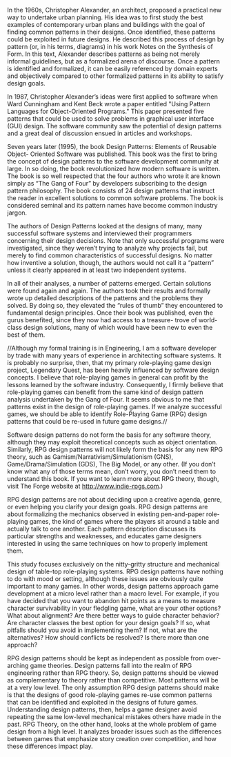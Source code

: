 In the 1960s, Christopher Alexander, an architect, proposed a practical new way to
undertake urban planning. His idea was to first study the best examples of
contemporary urban plans and buildings with the goal of finding common patterns in
their designs. Once identified, these patterns could be exploited in future designs. He
described this process of design by pattern (or, in his terms, diagrams) in his work
Notes on the Synthesis of Form. In this text, Alexander describes patterns as being not
merely informal guidelines, but as a formalized arena of discourse. Once a pattern is
identified and formalized, it can be easily referenced by domain experts and objectively
compared to other formalized patterns in its ability to satisfy design goals.

In 1987, Christopher Alexander’s ideas were first applied to software when Ward
Cunningham and Kent Beck wrote a paper entitled "Using Pattern Languages for
Object-Oriented Programs." This paper presented five patterns that could be used to
solve problems in graphical user interface (GUI) design. The software community saw
the potential of design patterns and a great deal of discussion ensued in articles and
workshops.

Seven years later (1995), the book Design Patterns: Elements of Reusable Object-
Oriented Software was published. This book was the first to bring the concept of design
patterns to the software development community at large. In so doing, the book
revolutionized how modern software is written. The book is so well respected that the
four authors who wrote it are known simply as “The Gang of Four” by developers
subscribing to the design pattern philosophy. The book consists of 24 design patterns
that instruct the reader in excellent solutions to common software problems. The book
is considered seminal and its pattern names have become common industry jargon.

The authors of Design Patterns looked at the designs of many, many successful software
systems and interviewed their programmers concerning their design decisions. Note
that only successful programs were investigated, since they weren’t trying to analyze
why projects fail, but merely to find common characteristics of successful designs. No
matter how inventive a solution, though, the authors would not call it a “pattern” unless
it clearly appeared in at least two independent systems.

In all of their analyses, a number of patterns emerged. Certain solutions were found
again and again. The authors took their results and formally wrote up detailed
descriptions of the patterns and the problems they solved. By doing so, they elevated
the “rules of thumb” they encountered to fundamental design principles. Once their
book was published, even the gurus benefited, since they now had access to a treasure-
trove of world-class design solutions, many of which would have been new to even the
best of them.

//Although my formal training is in Engineering, I am a software developer by trade with
many years of experience in architecting software systems. It is probably no surprise,
then, that my primary role-playing game design project, Legendary Quest, has been
heavily influenced by software design concepts. I believe that role-playing games in
general can profit by the lessons learned by the software industry. Consequently, I
firmly believe that role-playing games can benefit from the same kind of design pattern
analysis undertaken by the Gang of Four. It seems obvious to me that patterns exist in
the design of role-playing games. If we analyze successful games, we should be able to
identify Role-Playing Game (RPG) design patterns that could be re-used in future game
designs.//

Software design patterns do not form the basis for any software theory, although they
may exploit theoretical concepts such as object orientation. Similarly, RPG design
patterns will not likely form the basis for any new RPG theory, such as
Gamism/Narrativism/Simulationism (GNS), Game/Drama/Simulation (GDS), The Big
Model, or any other. (If you don’t know what any of those terms mean, don’t worry,
you don’t need them to understand this book. If you want to learn more about RPG
theory, though, visit The Forge website at http://www.indie-rpgs.com.)

RPG design patterns are not about deciding upon a creative agenda, genre, or even
helping you clarify your design goals. RPG design patterns are about formalizing the
mechanics observed in existing pen-and-paper role-playing games, the kind of games
where the players sit around a table and actually talk to one another. Each pattern
description discusses its particular strengths and weaknesses, and educates game
designers interested in using the same techniques on how to properly implement them.

This study focuses exclusively on the nitty-gritty structure and mechanical design of
table-top role-playing systems. RPG design patterns have nothing to do with mood or
setting, although these issues are obviously quite important to many games. In other
words, design patterns approach game development at a micro level rather than a macro
level. For example, if you have decided that you want to abandon hit points as a means
to measure character survivability in your fledgling game, what are your other options?
What about alignment? Are there better ways to guide character behavior? Are
character classes the best option for your design goals? If so, what pitfalls should you
avoid in implementing them? If not, what are the alternatives? How should conflicts be
resolved? Is there more than one approach?

RPG design patterns should be kept as independent as possible from over-arching game
theories. Design patterns fall into the realm of RPG engineering rather than RPG
theory. So, design patterns should be viewed as complementary to theory rather than
competitive. Most patterns will be at a very low level. The only assumption RPG
design patterns should make is that the designs of good role-playing games re-use
common patterns that can be identified and exploited in the designs of future games.
Understanding design patterns, then, helps a game designer avoid repeating the same
low-level mechanical mistakes others have made in the past. RPG Theory, on the other
hand, looks at the whole problem of game design from a high level. It analyzes broader
issues such as the differences between games that emphasize story creation over
competition, and how these differences impact play.


